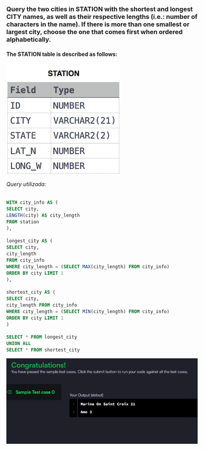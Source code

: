 ### Query the two cities in STATION with the shortest and longest CITY names, as well as their respective lengths (i.e.: number of characters in the name). If there is more than one smallest or largest city, choose the one that comes first when ordered alphabetically.

#### The STATION table is described as follows:

![alt text](table.png)

_Query utilizada:_

```sql

WITH city_info AS (
SELECT city,
LENGTH(city) AS city_length
FROM station
),

longest_city AS (
SELECT city,
city_length
FROM city_info
WHERE city_length = (SELECT MAX(city_length) FROM city_info)
ORDER BY city LIMIT 1
),

shortest_city AS (
SELECT city,
city_length FROM city_info
WHERE city_length = (SELECT MIN(city_length) FROM city_info)
ORDER BY city LIMIT 1
)

SELECT * FROM longest_city
UNION ALL
SELECT * FROM shortest_city
```

![alt text](image.png)
